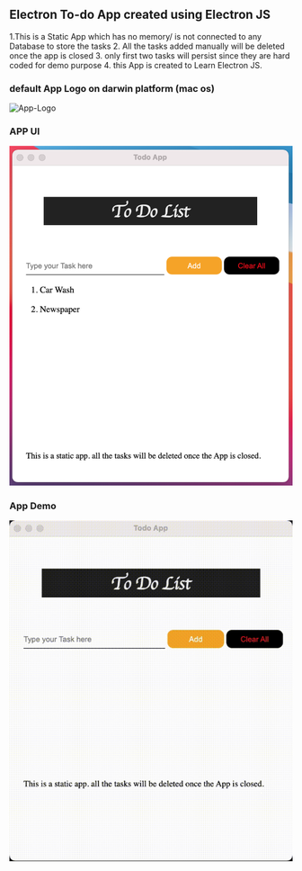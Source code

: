 ## Electron To-do App created using Electron JS

1.This is a Static App which has no memory/ is not connected to any Database to store the tasks
2. All the tasks added manually will be deleted once the app is closed 
3. only first two tasks will persist since they are hard coded for demo purpose
4. this App is created to Learn Electron JS.

### default App Logo on darwin platform (mac os)
![App-Logo](../Electron%20JS/multimedia/App%20Logo.png)

### APP UI 
![APP-UI](multimedia/App%20UI.png)

### App Demo
![App-Demo](multimedia/app.gif)